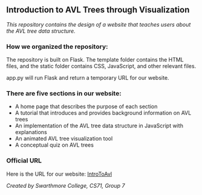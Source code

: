 ## Introduction to AVL Trees through Visualization

_This repository contains the design of a website that teaches users about the AVL tree data structure._

### How we organized the repository:
The repository is built on Flask. The template folder contains the HTML files, 
and the static folder contains CSS, JavaScript, and other relevant files.

app.py will run Flask and return a temporary URL for our website.

### There are five sections in our website:
* A home page that describes the purpose of each section
* A tutorial that introduces and provides background information on AVL trees 
* An implementation of the AVL tree data structure in JavaScript with explanations
* An animated AVL tree visualization tool
* A conceptual quiz on AVL trees

### Official URL
Here is the URL for our website: [IntroToAvl](https://introtoavl.pythonanywhere.com/)

_Created by Swarthmore College, CS71, Group 7_

